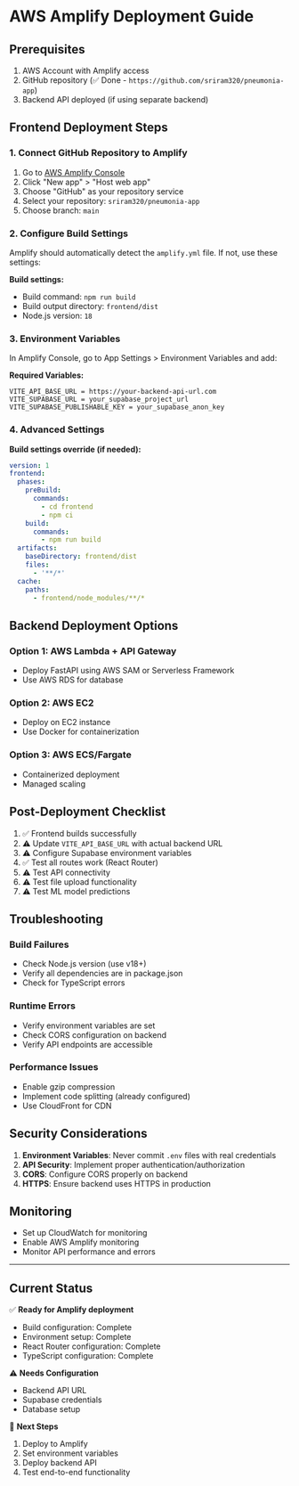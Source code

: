 # AWS Amplify Deployment Guide

## Prerequisites

1. AWS Account with Amplify access
2. GitHub repository (✅ Done - `https://github.com/sriram320/pneumonia-app`)
3. Backend API deployed (if using separate backend)

## Frontend Deployment Steps

### 1. Connect GitHub Repository to Amplify

1. Go to [AWS Amplify Console](https://console.aws.amazon.com/amplify/)
2. Click "New app" > "Host web app"
3. Choose "GitHub" as your repository service
4. Select your repository: `sriram320/pneumonia-app`
5. Choose branch: `main`

### 2. Configure Build Settings

Amplify should automatically detect the `amplify.yml` file. If not, use these settings:

**Build settings:**
- Build command: `npm run build`
- Build output directory: `frontend/dist`
- Node.js version: `18`

### 3. Environment Variables

In Amplify Console, go to App Settings > Environment Variables and add:

**Required Variables:**
```
VITE_API_BASE_URL = https://your-backend-api-url.com
VITE_SUPABASE_URL = your_supabase_project_url
VITE_SUPABASE_PUBLISHABLE_KEY = your_supabase_anon_key
```

### 4. Advanced Settings

**Build settings override (if needed):**
```yaml
version: 1
frontend:
  phases:
    preBuild:
      commands:
        - cd frontend
        - npm ci
    build:
      commands:
        - npm run build
  artifacts:
    baseDirectory: frontend/dist
    files:
      - '**/*'
  cache:
    paths:
      - frontend/node_modules/**/*
```

## Backend Deployment Options

### Option 1: AWS Lambda + API Gateway
- Deploy FastAPI using AWS SAM or Serverless Framework
- Use AWS RDS for database

### Option 2: AWS EC2
- Deploy on EC2 instance
- Use Docker for containerization

### Option 3: AWS ECS/Fargate
- Containerized deployment
- Managed scaling

## Post-Deployment Checklist

1. ✅ Frontend builds successfully
2. ⚠️ Update `VITE_API_BASE_URL` with actual backend URL
3. ⚠️ Configure Supabase environment variables
4. ✅ Test all routes work (React Router)
5. ⚠️ Test API connectivity
6. ⚠️ Test file upload functionality
7. ⚠️ Test ML model predictions

## Troubleshooting

### Build Failures
- Check Node.js version (use v18+)
- Verify all dependencies are in package.json
- Check for TypeScript errors

### Runtime Errors
- Verify environment variables are set
- Check CORS configuration on backend
- Verify API endpoints are accessible

### Performance Issues
- Enable gzip compression
- Implement code splitting (already configured)
- Use CloudFront for CDN

## Security Considerations

1. **Environment Variables**: Never commit `.env` files with real credentials
2. **API Security**: Implement proper authentication/authorization
3. **CORS**: Configure CORS properly on backend
4. **HTTPS**: Ensure backend uses HTTPS in production

## Monitoring

- Set up CloudWatch for monitoring
- Enable AWS Amplify monitoring
- Monitor API performance and errors

---

## Current Status

✅ **Ready for Amplify deployment**
- Build configuration: Complete
- Environment setup: Complete  
- React Router configuration: Complete
- TypeScript configuration: Complete

⚠️ **Needs Configuration**
- Backend API URL
- Supabase credentials
- Database setup

🔄 **Next Steps**
1. Deploy to Amplify
2. Set environment variables
3. Deploy backend API
4. Test end-to-end functionality
